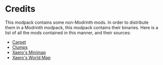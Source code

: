 # Credits

This modpack contains some non-Modrinth mods. In order to distribute them in a Modrinth modpack, this modpack contains their binaries.
Here is a list of all the mods contained in this manner, and their sources:

- [Carpet](https://www.curseforge.com/minecraft/mc-mods/carpet)
- [Clumps](https://www.curseforge.com/minecraft/mc-mods/clumps)
- [Xaero's Minimap](https://www.curseforge.com/minecraft/mc-mods/xaeros-minimap)
- [Xaero's World Map](https://www.curseforge.com/minecraft/mc-mods/xaeros-world-map)